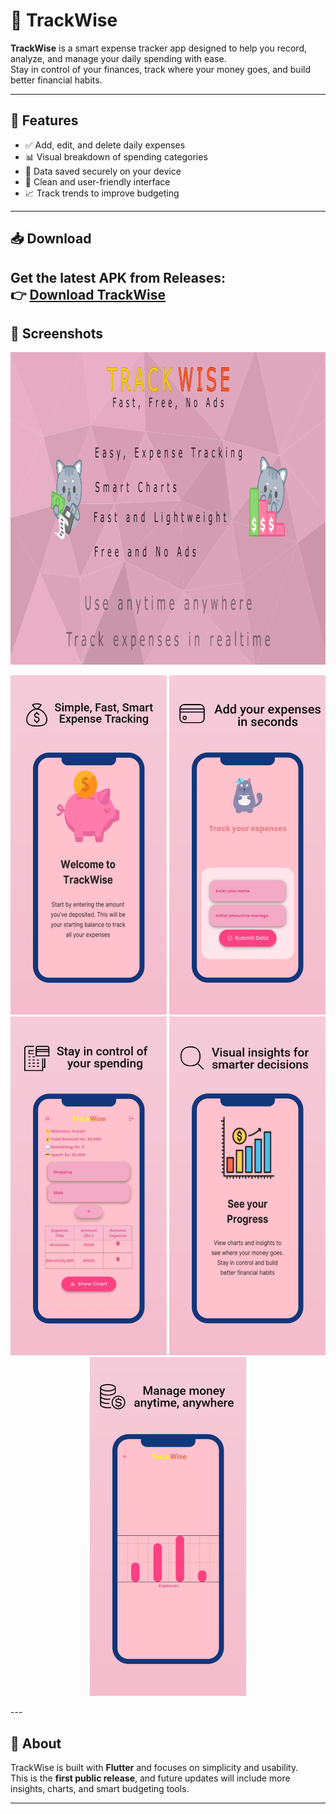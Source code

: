 # 📱 TrackWise

**TrackWise** is a smart expense tracker app designed to help you record, analyze, and manage your daily spending with ease.  
Stay in control of your finances, track where your money goes, and build better financial habits.

---

## 🚀 Features
- ✅ Add, edit, and delete daily expenses  
- 📊 Visual breakdown of spending categories  
- 💾 Data saved securely on your device  
- 🎨 Clean and user-friendly interface  
- 📈 Track trends to improve budgeting  

---

## 📥 Download
Get the latest APK from **Releases**:  
👉 [Download TrackWise](https://github.com/Arryyn/TrackWise/releases/tag/v1.0.0)
---

## 📸 Screenshots
<div><img src="https://github.com/Arryyn/TrackWise/blob/main/bitmap.png" width="1000" height="500" /></div>
<p align="center">
  <img src="https://raw.githubusercontent.com/Arryyn/TrackWise/main/image1.jpeg" width="250" />
  <img src="https://raw.githubusercontent.com/Arryyn/TrackWise/main/image2.jpeg" width="250" />
  <img src="https://raw.githubusercontent.com/Arryyn/TrackWise/main/image3.jpeg" width="250" />
  <img src="https://raw.githubusercontent.com/Arryyn/TrackWise/main/image4.jpeg" width="250" />
  <img src="https://raw.githubusercontent.com/Arryyn/TrackWise/main/image5.jpeg" width="250" />
</p>
---

## 📌 About
TrackWise is built with **Flutter** and focuses on simplicity and usability.  
This is the **first public release**, and future updates will include more insights, charts, and smart budgeting tools.  

---
